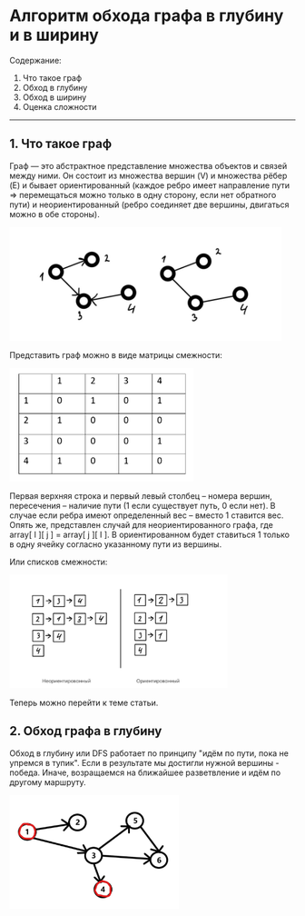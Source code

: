 # Алгоритм обхода графа в глубину и в ширину

Содержание:

1. Что такое граф
1. Обход в глубину
1. Обход в ширину
1. Оценка сложности
____


## 1. Что такое граф

  Граф — это абстрактное представление множества объектов и связей между ними. Он состоит из множества вершин (V) и множества рёбер (E) и бывает ориентированный (каждое ребро имеет направление пути => перемещаться можно только в одну сторону, если нет обратного пути) и неориентированный (ребро соединяет две вершины, двигаться можно в обе стороны). 
  
<p align="left">
<img src="image/1.jpg" widdth="100" height="200">
</p>

Представить граф можно в виде матрицы смежности:
<p align="left">
<img src="image/3.png" widdth="100" height="200">
</p>

Первая верхняя строка и первый левый столбец – номера вершин, пересечения – наличие пути (1 если существует путь, 0 если нет). В случае если ребра имеют определенный вес – вместо 1    ставится вес. Опять же, представлен случай для неориентированного графа, где array[ I ][ j ] = array[ j ][ I ]. В ориентированном будет ставиться 1 только в одну ячейку согласно указанному пути из вершины. 

Или списков смежности:

<p align="left">
<img src="image/2.jpg" widdth="100" height="200">
</p>
Теперь можно перейти к теме статьи.


## 2. Обход графа в глубину

Обход в глубину или DFS работает по принципу "идём по пути, пока не упремся в тупик". Если в результате мы достигли нужной вершины - победа. Иначе, возращаемся на ближайшее разветвление и идём по другому маршруту.
<p align="left">
<img src="image/4.jpg" widdth="100" height="200">
</p>
